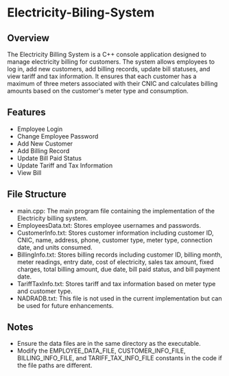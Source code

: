 # Electricity-Biling-System

## Overview
The Electricity Billing System is a C++ console application designed to manage electricity billing for customers. The system allows employees to log in, add new customers, add billing records, update bill statuses, and view tariff and tax information. It ensures that each customer has a maximum of three meters associated with their CNIC and calculates billing amounts based on the customer's meter type and consumption.

## Features
* Employee Login
* Change Employee Password
* Add New Customer
* Add Billing Record
* Update Bill Paid Status
* Update Tariff and Tax Information
* View Bill

## File Structure
* main.cpp: The main program file containing the implementation of the Electricity billing system.
* EmployeesData.txt: Stores employee usernames and passwords.
* CustomerInfo.txt: Stores customer information including customer ID, CNIC, name, address, phone, customer type, meter type, connection date, and units consumed.
* BillingInfo.txt: Stores billing records including customer ID, billing month, meter readings, entry date, cost of electricity, sales tax amount, fixed charges, total billing amount, due date, bill paid status, and bill payment date.
* TariffTaxInfo.txt: Stores tariff and tax information based on meter type and customer type.
* NADRADB.txt: This file is not used in the current implementation but can be used for future enhancements.

## Notes
- Ensure the data files are in the same directory as the executable.
- Modify the EMPLOYEE_DATA_FILE, CUSTOMER_INFO_FILE, BILLING_INFO_FILE, and TARIFF_TAX_INFO_FILE constants in the code if the file paths are different.

